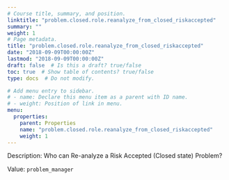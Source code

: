 ```yaml
---
# Course title, summary, and position.
linktitle: "problem.closed.role.reanalyze_from_closed_riskaccepted"
summary: ""
weight: 1
# Page metadata.
title: "problem.closed.role.reanalyze_from_closed_riskaccepted"
date: "2018-09-09T00:00:00Z"
lastmod: "2018-09-09T00:00:00Z"
draft: false  # Is this a draft? true/false
toc: true  # Show table of contents? true/false
type: docs  # Do not modify.

# Add menu entry to sidebar.
# - name: Declare this menu item as a parent with ID name.
# - weight: Position of link in menu.
menu:
  properties:
    parent: Properties
    name: "problem.closed.role.reanalyze_from_closed_riskaccepted"
    weight: 1
---
```


Description: Who can Re-analyze a Risk Accepted (Closed state) Problem?


Value: `problem_manager`